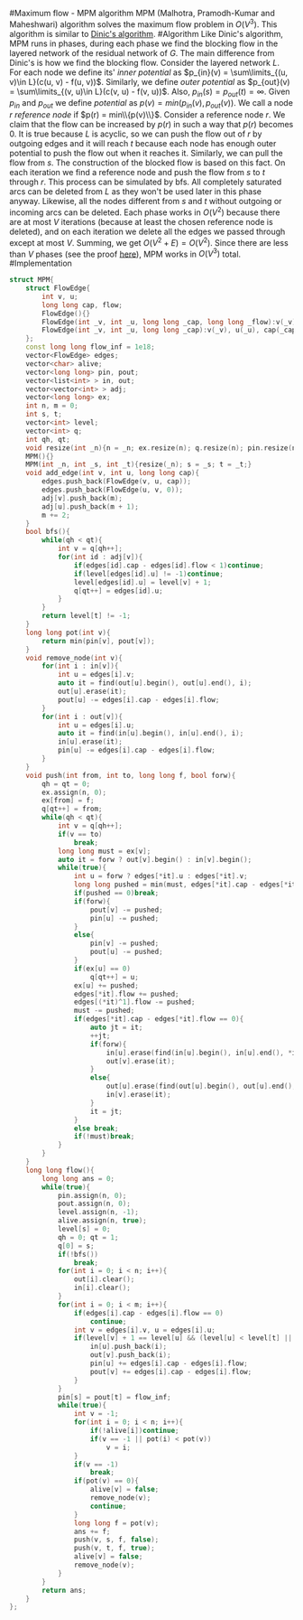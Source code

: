 <!--?title Maximum flow - MPM algorithm -->
<!--?imgroot &imgroot&-->
#Maximum flow - MPM algorithm
MPM (Malhotra, Pramodh-Kumar and Maheshwari) algorithm solves the maximum flow problem in $O(V^3)$. This algorithm is similar to [Dinic's algorithm](./graph/dinic.html).
#Algorithm
Like Dinic's algorithm, MPM runs in phases, during each phase we find the blocking flow in the layered network of the residual network of $G$. The main difference from Dinic's is how we find the blocking flow. Consider the layered network $L$. For each node we define its' <i>inner potential</i> as $p_{in}(v) = \sum\limits_{(u, v)\in L}(c(u, v) - f(u, v))$. Similarly, we define <i>outer potential</i> as $p_{out}(v) = \sum\limits_{(v, u)\in L}(c(v, u) - f(v, u))$. Also, $p_{in}(s) = p_{out}(t) = \infty$. Given $p_{in}$ and $p_{out}$ we define <i>potential</i> as $p(v) = min(p_{in}(v), p_{out}(v))$. We call a node $r$ <i>reference node</i> if $p(r) = min\\{p(v)\\}$. Consider a reference node $r$. We claim that the flow can be increased by $p(r)$ in such a way that $p(r)$ becomes $0$. It is true because $L$ is acyclic, so we can push the flow out of $r$ by outgoing edges and it will reach $t$ because each node has enough outer potential to push the flow out when it reaches it. Similarly, we can pull the flow from $s$. The construction of the blocked flow is based on this fact. On each iteration we find a reference node and push the flow from $s$ to $t$ through $r$. This process can be simulated by bfs. All completely saturated arcs can be deleted from $L$ as they won't be used later in this phase anyway. Likewise, all the nodes different from $s$ and $t$ without outgoing or incoming arcs can be deleted. Each phase works in $O(V^2)$ because there are at most $V$ iterations (because at least the chosen reference node is deleted), and on each iteration we delete all the edges we passed through except at most $V$. Summing, we get $O(V^2 + E) = O(V^2)$. Since there are less than $V$ phases (see the proof [here](./graph/dinic.html)), MPM works in $O(V^3)$ total.
#Implementation
```cpp mpm
struct MPM{
	struct FlowEdge{
		int v, u;
		long long cap, flow;
		FlowEdge(){}
		FlowEdge(int _v, int _u, long long _cap, long long _flow):v(_v), u(_u), cap(_cap), flow(_flow){}
		FlowEdge(int _v, int _u, long long _cap):v(_v), u(_u), cap(_cap), flow(0ll){}
	};
	const long long flow_inf = 1e18;
	vector<FlowEdge> edges;
	vector<char> alive;
	vector<long long> pin, pout;
	vector<list<int> > in, out;
	vector<vector<int> > adj;
	vector<long long> ex;
	int n, m = 0;
	int s, t;
	vector<int> level;
	vector<int> q;
	int qh, qt;
	void resize(int _n){n = _n; ex.resize(n); q.resize(n); pin.resize(n); pout.resize(n); adj.resize(n); level.resize(n); in.resize(n); out.resize(n);}
	MPM(){}
	MPM(int _n, int _s, int _t){resize(_n); s = _s; t = _t;}
	void add_edge(int v, int u, long long cap){
		edges.push_back(FlowEdge(v, u, cap));
		edges.push_back(FlowEdge(u, v, 0));
		adj[v].push_back(m);
		adj[u].push_back(m + 1);
		m += 2;
	}
	bool bfs(){
		while(qh < qt){
			int v = q[qh++];
			for(int id : adj[v]){
				if(edges[id].cap - edges[id].flow < 1)continue;
				if(level[edges[id].u] != -1)continue;
				level[edges[id].u] = level[v] + 1;
				q[qt++] = edges[id].u;
			}
		}
		return level[t] != -1;
	}
	long long pot(int v){
		return min(pin[v], pout[v]);
	}
	void remove_node(int v){
		for(int i : in[v]){
			int u = edges[i].v;
			auto it = find(out[u].begin(), out[u].end(), i);
			out[u].erase(it);
			pout[u] -= edges[i].cap - edges[i].flow;
		}
		for(int i : out[v]){
			int u = edges[i].u;
			auto it = find(in[u].begin(), in[u].end(), i);
			in[u].erase(it);
			pin[u] -= edges[i].cap - edges[i].flow;
		}
	}
	void push(int from, int to, long long f, bool forw){
		qh = qt = 0;
		ex.assign(n, 0);
		ex[from] = f;
		q[qt++] = from;
		while(qh < qt){
			int v = q[qh++];
			if(v == to)
				break;
			long long must = ex[v];
			auto it = forw ? out[v].begin() : in[v].begin();
			while(true){
				int u = forw ? edges[*it].u : edges[*it].v;
				long long pushed = min(must, edges[*it].cap - edges[*it].flow);
				if(pushed == 0)break;
				if(forw){
					pout[v] -= pushed;
					pin[u] -= pushed;
				}
				else{
					pin[v] -= pushed;
					pout[u] -= pushed;
				}
				if(ex[u] == 0)
					q[qt++] = u;
				ex[u] += pushed;
				edges[*it].flow += pushed;
				edges[(*it)^1].flow -= pushed;
				must -= pushed;
				if(edges[*it].cap - edges[*it].flow == 0){
					auto jt = it;
					++jt;
					if(forw){
						in[u].erase(find(in[u].begin(), in[u].end(), *it));
						out[v].erase(it);
					}
					else{
						out[u].erase(find(out[u].begin(), out[u].end(), *it));
						in[v].erase(it);
					}
					it = jt;
				}
				else break;
				if(!must)break;
			}
		}
	}
	long long flow(){
		long long ans = 0;
		while(true){
			pin.assign(n, 0);
			pout.assign(n, 0);
			level.assign(n, -1);
			alive.assign(n, true);
			level[s] = 0;
			qh = 0; qt = 1;
			q[0] = s;
			if(!bfs())
				break;
			for(int i = 0; i < n; i++){
				out[i].clear();
				in[i].clear();
			}
			for(int i = 0; i < m; i++){
				if(edges[i].cap - edges[i].flow == 0)
					continue;
				int v = edges[i].v, u = edges[i].u;
				if(level[v] + 1 == level[u] && (level[u] < level[t] || u == t)){
					in[u].push_back(i);
					out[v].push_back(i);
					pin[u] += edges[i].cap - edges[i].flow;
					pout[v] += edges[i].cap - edges[i].flow;
				}
			}
			pin[s] = pout[t] = flow_inf;
			while(true){
				int v = -1;
				for(int i = 0; i < n; i++){
					if(!alive[i])continue;
					if(v == -1 || pot(i) < pot(v))
						v = i;
				}
				if(v == -1)
					break;
				if(pot(v) == 0){
					alive[v] = false;
					remove_node(v);
					continue;
				}
				long long f = pot(v);
				ans += f;
				push(v, s, f, false);
				push(v, t, f, true);
				alive[v] = false;
				remove_node(v);
			}
		}
		return ans;
	}
};
```
